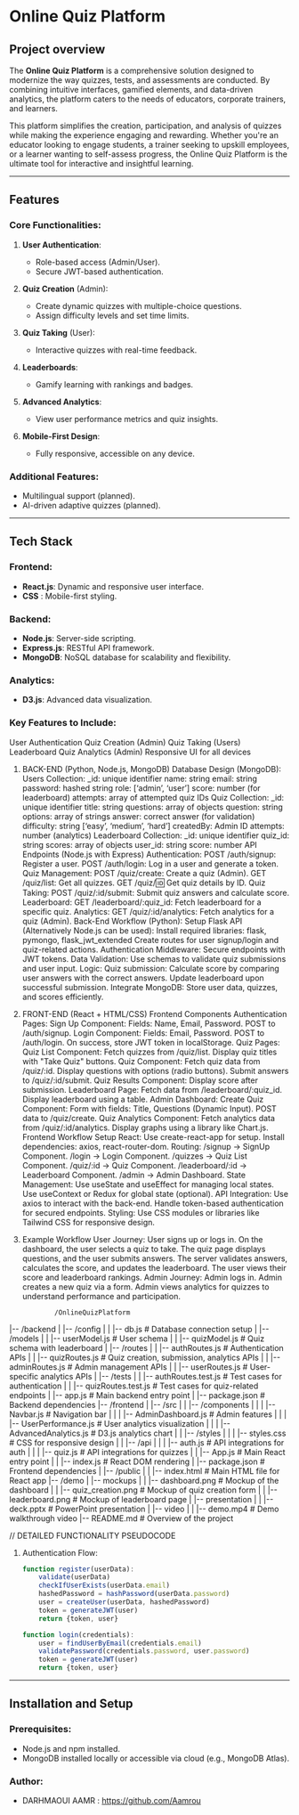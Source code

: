 # Online Quiz Platform

## Project overview
The **Online Quiz Platform** is a comprehensive solution designed to modernize the way quizzes, tests, and assessments are conducted. By combining intuitive interfaces, gamified elements, and data-driven analytics, the platform caters to the needs of educators, corporate trainers, and learners.

This platform simplifies the creation, participation, and analysis of quizzes while making the experience engaging and rewarding. Whether you're an educator looking to engage students, a trainer seeking to upskill employees, or a learner wanting to self-assess progress, the Online Quiz Platform is the ultimate tool for interactive and insightful learning.

---

## Features
### Core Functionalities:
1. **User Authentication**:
   - Role-based access (Admin/User).
   - Secure JWT-based authentication.

2. **Quiz Creation** (Admin):
   - Create dynamic quizzes with multiple-choice questions.
   - Assign difficulty levels and set time limits.

3. **Quiz Taking** (User):
   - Interactive quizzes with real-time feedback.

4. **Leaderboards**:
   - Gamify learning with rankings and badges.

5. **Advanced Analytics**:
   - View user performance metrics and quiz insights.

6. **Mobile-First Design**:
   - Fully responsive, accessible on any device.

### Additional Features:
- Multilingual support (planned).
- AI-driven adaptive quizzes (planned).

---

## Tech Stack
### Frontend:
- **React.js**: Dynamic and responsive user interface.
- **CSS** : Mobile-first styling.

### Backend:
- **Node.js**: Server-side scripting.
- **Express.js**: RESTful API framework.
- **MongoDB**: NoSQL database for scalability and flexibility.

### Analytics:
- **D3.js**: Advanced data visualization.

### Key Features to Include:
User Authentication
Quiz Creation (Admin)
Quiz Taking (Users)
Leaderboard
Quiz Analytics (Admin)
Responsive UI for all devices
1. BACK-END (Python, Node.js, MongoDB)
Database Design (MongoDB):
Users Collection:
_id: unique identifier
name: string
email: string
password: hashed string
role: [‘admin’, ‘user’]
score: number (for leaderboard)
attempts: array of attempted quiz IDs
Quiz Collection:
_id: unique identifier
title: string
questions: array of objects
question: string
options: array of strings
answer: correct answer (for validation)
difficulty: string [‘easy’, ‘medium’, ‘hard’]
createdBy: Admin ID
attempts: number (analytics)
Leaderboard Collection:
_id: unique identifier
quiz_id: string
scores: array of objects
user_id: string
score: number
API Endpoints (Node.js with Express)
Authentication:
POST /auth/signup: Register a user.
POST /auth/login: Log in a user and generate a token.
Quiz Management:
POST /quiz/create: Create a quiz (Admin).
GET /quiz/list: Get all quizzes.
GET /quiz/:id: Get quiz details by ID.
Quiz Taking:
POST /quiz/:id/submit: Submit quiz answers and calculate score.
Leaderboard:
GET /leaderboard/:quiz_id: Fetch leaderboard for a specific quiz.
Analytics:
GET /quiz/:id/analytics: Fetch analytics for a quiz (Admin).
Back-End Workflow (Python):
Setup Flask API (Alternatively Node.js can be used):
Install required libraries: flask, pymongo, flask_jwt_extended
Create routes for user signup/login and quiz-related actions.
Authentication Middleware:
Secure endpoints with JWT tokens.
Data Validation:
Use schemas to validate quiz submissions and user input.
Logic:
Quiz submission: Calculate score by comparing user answers with the correct answers.
Update leaderboard upon successful submission.
Integrate MongoDB:
Store user data, quizzes, and scores efficiently.
2. FRONT-END (React + HTML/CSS)
Frontend Components
Authentication Pages:
Sign Up Component:
Fields: Name, Email, Password.
POST to /auth/signup.
Login Component:
Fields: Email, Password.
POST to /auth/login.
On success, store JWT token in localStorage.
Quiz Pages:
Quiz List Component:
Fetch quizzes from /quiz/list.
Display quiz titles with "Take Quiz" buttons.
Quiz Component:
Fetch quiz data from /quiz/:id.
Display questions with options (radio buttons).
Submit answers to /quiz/:id/submit.
Quiz Results Component:
Display score after submission.
Leaderboard Page:
Fetch data from /leaderboard/:quiz_id.
Display leaderboard using a table.
Admin Dashboard:
Create Quiz Component:
Form with fields: Title, Questions (Dynamic Input).
POST data to /quiz/create.
Quiz Analytics Component:
Fetch analytics data from /quiz/:id/analytics.
Display graphs using a library like Chart.js.
Frontend Workflow
Setup React:
Use create-react-app for setup.
Install dependencies: axios, react-router-dom.
Routing:
/signup → SignUp Component.
/login → Login Component.
/quizzes → Quiz List Component.
/quiz/:id → Quiz Component.
/leaderboard/:id → Leaderboard Component.
/admin → Admin Dashboard.
State Management:
Use useState and useEffect for managing local states.
Use useContext or Redux for global state (optional).
API Integration:
Use axios to interact with the back-end.
Handle token-based authentication for secured endpoints.
Styling:
Use CSS modules or libraries like Tailwind CSS for responsive design.
3. Example Workflow
User Journey:
User signs up or logs in.
On the dashboard, the user selects a quiz to take.
The quiz page displays questions, and the user submits answers.
The server validates answers, calculates the score, and updates the leaderboard.
The user views their score and leaderboard rankings.
Admin Journey:
Admin logs in.
Admin creates a new quiz via a form.
Admin views analytics for quizzes to understand performance and participation.

               /OnlineQuizPlatform

|-- /backend
|   |-- /config
|   |   |-- db.js            # Database connection setup
|   |-- /models
|   |   |-- userModel.js     # User schema
|   |   |-- quizModel.js     # Quiz schema with leaderboard
|   |-- /routes
|   |   |-- authRoutes.js    # Authentication APIs
|   |   |-- quizRoutes.js    # Quiz creation, submission, analytics APIs
|   |   |-- adminRoutes.js   # Admin management APIs
|   |   |-- userRoutes.js    # User-specific analytics APIs
|   |-- /tests
|   |   |-- authRoutes.test.js   # Test cases for authentication
|   |   |-- quizRoutes.test.js   # Test cases for quiz-related endpoints
|   |-- app.js              # Main backend entry point
|   |-- package.json        # Backend dependencies
|-- /frontend
|   |-- /src
|   |   |-- /components
|   |   |   |-- Navbar.js       # Navigation bar
|   |   |   |-- AdminDashboard.js  # Admin features
|   |   |   |-- UserPerformance.js # User analytics visualization
|   |   |   |-- AdvancedAnalytics.js # D3.js analytics chart
|   |   |-- /styles
|   |   |   |-- styles.css     # CSS for responsive design
|   |   |-- /api
|   |   |   |-- auth.js        # API integrations for auth
|   |   |   |-- quiz.js        # API integrations for quizzes
|   |   |-- App.js             # Main React entry point
|   |   |-- index.js           # React DOM rendering
|   |-- package.json           # Frontend dependencies
|   |-- /public
|   |   |-- index.html         # Main HTML file for React app
|-- /demo
|   |-- mockups
|   |   |-- dashboard.png      # Mockup of the dashboard
|   |   |-- quiz_creation.png  # Mockup of quiz creation form
|   |   |-- leaderboard.png    # Mockup of leaderboard page
|   |-- presentation
|   |   |-- deck.pptx          # PowerPoint presentation
|   |-- video
|   |   |-- demo.mp4           # Demo walkthrough video
|-- README.md                 # Overview of the project


// DETAILED FUNCTIONALITY PSEUDOCODE

1. Authentication Flow:
   ```javascript
   function register(userData):
       validate(userData)
       checkIfUserExists(userData.email)
       hashedPassword = hashPassword(userData.password)
       user = createUser(userData, hashedPassword)
       token = generateJWT(user)
       return {token, user}

   function login(credentials):
       user = findUserByEmail(credentials.email)
       validatePassword(credentials.password, user.password)
       token = generateJWT(user)
       return {token, user}

---

## Installation and Setup
### Prerequisites:
- Node.js and npm installed.
- MongoDB installed locally or accessible via cloud (e.g., MongoDB Atlas).

### Author:
- DARHMAOUI AAMR : https://github.com/Aamrou
